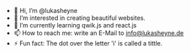 - 👋 Hi, I’m @lukasheyne
- 👀 I’m interested in creating beautiful websites.
- 🌱 I’m currently learning qwik.js and react.js
- 📫 How to reach me: write an E-Mail to info@lukasheyne.de
- ⚡ Fun fact: The dot over the letter 'i' is called a tittle.

<!---
lukasheyne/lukasheyne is a ✨ special ✨ repository because its `README.md` (this file) appears on your GitHub profile.
You can click the Preview link to take a look at your changes.
--->
